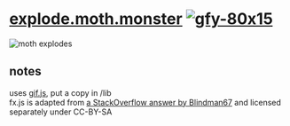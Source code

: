 # [explode.moth.monster](https://explode.moth.monster) [![gfy-80x15](https://github.com/user-attachments/assets/d23d9894-1606-43b0-9317-98ee58e31391)](https://github.com/mothdotmonster/wtfgfy-license)
![moth explodes](https://github.com/user-attachments/assets/04a6d46c-29f5-4942-85a9-b836dee5edd8)
## notes
uses [gif.js](https://github.com/jnordberg/gif.js), put a copy in /lib  
fx.js is adapted from [a StackOverflow answer by Blindman67](https://stackoverflow.com/a/33407226) and licensed separately under CC-BY-SA
